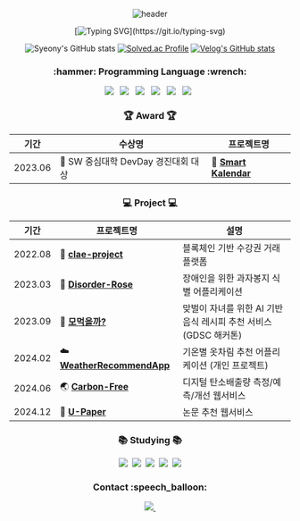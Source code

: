 <div align="center">
  
  ![header](https://capsule-render.vercel.app/api?type=Cylinder&color=fdeaf0&fontColor=000000&text=syeony&animation=twinkling)
  
  <!--![Hits](https://hits.seeyoufarm.com/api/count/incr/badge.svg?url=https%3A%2F%2Fgithub.com%2Fkim-soohyeon&count_bg=%23FFDAC7&title_bg=%23FFADAD&icon=&icon_color=%23E7E7E7&title=hits&edge_flat=false)-->
  
  [![Typing SVG](https://readme-typing-svg.demolab.com?font=Fira+Code&size=30&pause=1000&color=E9B8F7B1&random=false&width=440&height=60&lines=Welcome+to+Syeony+Github!)](https://git.io/typing-svg)
  
  ![Syeony's GitHub stats](https://github-readme-stats.vercel.app/api?username=syeony&show_icons=true&theme=dracula) 
  [![Solved.ac Profile](http://mazassumnida.wtf/api/v2/generate_badge?boj=fltk1004)](https://solved.ac/fltk1004/) 
  [![Velog's GitHub stats](https://velog-github-badge.vercel.app/badge/fltk1004?thema=dark&posts=3)]([https://velog.io/@fltk1004](https://velog.io/@fltk1004/posts))


<!--![image](https://github.com/user-attachments/assets/d49865be-0517-489d-8c08-9ffaf2c548d2)-->

<!--

  ![Top Langs](https://github-readme-stats.vercel.app/api/top-langs/?username=syeony&layout=compact)
  
-->

</div>


<h3 align="center">:hammer: Programming Language :wrench:</h3>
<div align="center">
  <img src="https://img.shields.io/badge/C-20232a.svg?style=for-the-badge&logo=C&logoColor=#A8B9CC" /> &nbsp
  <img src="https://img.shields.io/badge/C++-20232a.svg?style=for-the-badge&logo=cplusplus&logoColor=#00599C" /> &nbsp
  <img src="https://img.shields.io/badge/Python-20232a.svg?style=for-the-badge&logo=Python&logoColor=#3776AB" /> &nbsp
  <img src="https://img.shields.io/badge/Swift-20232a.svg?style=for-the-badge&logo=Swift&logoColor=#F05138" /> &nbsp
  <img src="https://img.shields.io/badge/Dart-20232a.svg?style=for-the-badge&logo=Dart&logoColor=#0175C2" /> &nbsp
  <img src="https://img.shields.io/badge/Java-20232a.svg?style=for-the-badge&logo=OpenJDK&logoColor=white"/> &nbsp
</div>

<h3 align="center"> 🏆 Award 🏆 </h3>
<div align="center">

|기간|수상명|프로젝트명|
|------|---|---|
|2023.06|🥇 SW 중심대학 DevDay 경진대회 대상|📆 [**Smart Kalendar**](https://github.com/SmartKalendar)|
</div>

<h3 align="center"> 💻 Project 💻 </h3>
<div align="center">

|기간|프로젝트명|설명|
|------|---|---|
|2022.08|📖 [**clae-project**](https://github.com/syeony/clae-project)|블록체인 기반 수강권 거래 플랫폼|
|2023.03|🌹 [**Disorder-Rose**](https://github.com/orgs/Disorder-ROSE)|장애인을 위한 과자봉지 식별 어플리케이션|
|2023.09|🍲 [**모먹을까?**](https://github.com/2023-Busan-Hackathon)|맞벌이 자녀를 위한 AI 기반 음식 레시피 추천 서비스 (GDSC 해커톤)|
|2024.02|☁️ [**WeatherRecommendApp**](https://github.com/SUSC-KR/SwiftUI-WeatherRecommendApp)|기온별 옷차림 추천 어플리케이션 (개인 프로젝트)|
|2024.06|🌏 [**Carbon-Free**](https://github.com/Carbon6-Free)|디지털 탄소배출량 측정/예측/개선 웹서비스|
|2024.12|📑 [**U-Paper**](https://github.com/U-paper)|논문 추천 웹서비스|

</div>

<h3 align="center">📚 Studying 📚</h3>
<div align="center">
  <img src="https://img.shields.io/badge/Algorithm-FFCA1A?style=for-the-badge&logo=Python&logoColor=gray" />&nbsp
  <img src="https://img.shields.io/badge/iOS-FF66AA?style=for-the-badge&logo=iOS&logoColor=white" />&nbsp
  <img src="https://img.shields.io/badge/Flutter-3880FF?style=for-the-badge&logo=Flutter&logoColor=white" />&nbsp
  <img src="https://img.shields.io/badge/Kotlin-7F52FF?style=for-the-badge&logo=Kotlin&logoColor=white">&nbsp
  <img src="https://img.shields.io/badge/Android-3DDC84?style=for-the-badge&logo=Android&logoColor=white">
</div>

<h3 align="center">Contact :speech_balloon:</h3>
<div align="center">
  <a href="mailto:fltkfltk1004@naver.com">
    <img
      src="https://img.shields.io/badge/fltkfltk1004@naver.com-03C75A?style=for-the-badge&logo=naver&logoColor=white"/>&nbsp
  </a>
</div>


<!--
https://simpleicons.org/?q=flutter
-->


